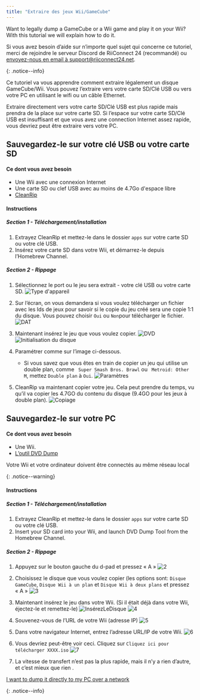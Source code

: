 ```yaml
---
title: "Extraire des jeux Wii/GameCube"
---
```


Want to legally dump a GameCube or a Wii game and play it on your Wii? With this tutorial we will explain how to do it.

Si vous avez besoin d’aide sur n’importe quel sujet qui concerne ce tutoriel, merci de rejoindre
le serveur Discord de RiiConnect 24 (recommandé) ou [ envoyez-nous en email à support@riiconnect24.net](mailto:support@riiconnect24.net). </p> 

{: .notice--info}

Ce tutoriel va vous apprendre comment extraire légalement un disque GameCube/Wii. Vous pouvez l’extraire vers votre carte SD/Clé USB ou vers votre PC en utilisant le wifi ou un câble Ethernet.

Extraire directement vers votre carte SD/Clé USB est plus rapide mais prendra de la place sur votre carte SD. Si l’espace sur votre carte SD/Clé USB est insuffisant et que vous avez une connection Internet assez rapide, vous devriez peut être extraire vers votre PC.



## Sauvegardez-le sur votre clé USB ou votre carte SD


#### Ce dont vous avez besoin

* Une Wii avec une connexion Internet
* Une carte SD ou clef USB avec au moins de 4.7Go d'espace libre
* [CleanRip](https://github.com/emukidid/cleanrip/releases/latest)



#### Instructions


##### Section 1 - Téléchargement/installation

1. Extrayez CleanRip et mettez-le dans le dossier `apps` sur votre carte SD ou votre clé USB.
2. Insérez votre carte SD dans votre Wii, et démarrez-le depuis l’Homebrew Channel.



##### Section 2 - Rippage

1. Sélectionnez le port ou le jeu sera extrait - votre clé USB ou votre carte SD. ![Type d'appareil](/images/CleanRip/2.png)

2. Sur l’écran, on vous demandera si vous voulez télécharger un fichier avec les Ids de jeux pour savoir si le copie du jeu créé sera une copie 1:1 du disque. Vous pouvez choisir `Oui` ou `Non`pour télécharger le fichier. ![DAT](/images/CleanRip/3.png)

3. Maintenant insérez le jeu que vous voulez copier. ![DVD](/images/CleanRip/4.png) ![Initialisation du disque](/images/CleanRip/5.png)

4. Paramétrer comme sur l’image ci-dessous.
   
      - Si vous savez que vous êtes en train de copier un jeu qui utilise un double plan, comme ` Super Smash Bros. Brawl` ou ` Metroid: Other M`, mettez `Double plan` à `Oui`. ![Paramètres](/images/CleanRip/6.png)
5. CleanRip va maintenant copier votre jeu. Cela peut prendre du temps, vu qu’il va copier les 4.7GO du contenu du disque (9.4GO pour les jeux à double plan). ![Copiage](/images/CleanRip/7.png)



## Sauvegardez-le sur votre PC


#### Ce dont vous avez besoin

* Une Wii.
* [L’outil DVD Dump](/assets/files/DVDDumpTool.zip)

Votre Wii et votre ordinateur doivent être connectés au même réseau local 

{: .notice--warning}



#### Instructions


##### Section 1 - Téléchargement/installation

1. Extrayez CleanRip et mettez-le dans le dossier `apps` sur votre carte SD ou votre clé USB.
2. Insert your SD card into your Wii, and launch DVD Dump Tool from the Homebrew Channel.



##### Section 2 - Rippage

1. Appuyez sur le bouton gauche du d-pad et pressez « A » ![2](/images/DumpDiscs_LAN/2.png)

2. Choisissez le disque que vous voulez copier (les options sont: `Disque GameCube`, `Disque Wii à un plan` et `Disque Wii à deux plans` et pressez « A » ![3](/images/DumpDiscs_LAN/3.png)

3. Maintenant insérez le jeu dans votre Wii. (Si il était déjà dans votre Wii, éjectez-le et remettez-le) ![InsérezLeDisque](/images/DumpDiscs_LAN/insertthedisc.jpg) ![4](/images/DumpDiscs_LAN/4.png)

4. Souvenez-vous de l’URL de votre Wii (adresse IP) ![5](/images/DumpDiscs_LAN/5.png)

5. Dans votre navigateur Internet, entrez l’adresse URL/IP de votre Wii. ![6](/images/DumpDiscs_LAN/6.png)

6. Vous devriez peut-être voir ceci. Cliquez sur `Cliquez ici pour télécharger XXXX.iso` ![7](/images/DumpDiscs_LAN/7.jpg)

7. La vitesse de transfert n’est pas la plus rapide, mais il n’y a rien d’autre, et c’est mieux que rien .

[I want to dump it directly to my PC over a network](dump-smb) 

{: .notice--info}
